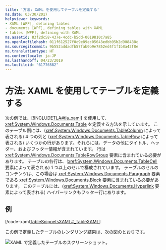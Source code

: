 ```yaml
---
title: '方法: XAML を使用してテーブルを定義する'
ms.date: 03/30/2017
helpviewer_keywords:
- XAML [WPF], defining tables
- documents [WPF], defining tables with XAML
- tables [WPF], defining with XAML
ms.assetid: 83f2dc58-437e-4cdc-b5dd-0019810c7a85
ms.openlocfilehash: 011f612527f0c9e89ec05643edbb95b2d908488c
ms.sourcegitcommit: 9b552addadfb57fab0b9e7852ed4f1f1b8a42f8e
ms.translationtype: HT
ms.contentlocale: ja-JP
ms.lasthandoff: 04/23/2019
ms.locfileid: "61776582"
---
```

# <a name="how-to-define-a-table-with-xaml"></a>方法: XAML を使用してテーブルを定義する
次の例では、[!INCLUDE[TLA#tla_xaml](../../../../includes/tlasharptla-xaml-md.md)] を使用して、<xref:System.Windows.Documents.Table> を定義する方法を示しています。  このテーブル例には、(<xref:System.Windows.Documents.TableColumn> によって表される) 4 つの列と (<xref:System.Windows.Documents.TableRow> によって表される) いくつかの行があります。それらには、データの他にタイトル、ヘッダー、およびフッター情報が含まれています。  行は <xref:System.Windows.Documents.TableRowGroup> 要素に含まれている必要があります。  テーブルの各行は、(<xref:System.Windows.Documents.TableCell> 要素によって表される) 1 つ以上のセルで構成されています。  テーブルのセルのコンテンツは、この場合は <xref:System.Windows.Documents.Paragraph> 要素である <xref:System.Windows.Documents.Block> 要素に含まれている必要があります。  このテーブルには、(<xref:System.Windows.Documents.Hyperlink> 要素によって表される) ハイパーリンクもフッター行にあります。  
  
## <a name="example"></a>例  
 [!code-xaml[TableSnippetsXAML#_TableXAML](~/samples/snippets/csharp/VS_Snippets_Wpf/TableSnippetsXAML/CS/Window1.xaml#_tablexaml)]  
  
 この例で定義したテーブルのレンダリング結果は、次の図のとおりです。  
  
 ![XAML で定義したテーブルのスクリーンショット。](./media/how-to-define-a-table-with-xaml/planetary-information-xaml-table.png)

